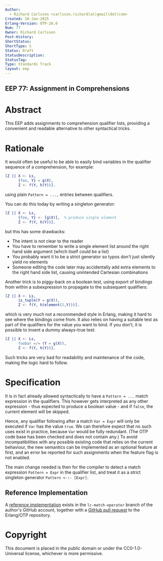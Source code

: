 ```yaml
---
Author:
  - Richard Carlsson <carlsson.richard(at)gmail(dot)com>
Created: 10-Jan-2025
Erlang-Version: OTP-28.0
Num: 77
Owner: Richard Carlsson
Post-History: 
ShortStatus: 
ShortType: S
Status: Draft
StatusDescription: 
StatusTag: 
Type: Standards Track
layout: eep
---
```

EEP 77: Assignment in Comprehensions
----

Abstract
========

This EEP adds assignments to comprehension qualifier lists, providing
a convenient and readable alternative to other syntactical tricks.

Rationale
=========

It would often be useful to be able to easily bind variables in the
qualifier sequence of a comprehension, for example:

```erlang
[Z || X <- Ls,
      {foo, Y} = g(X),
      Z <- f(Y, h(Y))].
```

using plain `Pattern = ...,` entries between qualifiers.

You can do this today by writing a singleton generator:

```erlang
[Z || X <- Ls,
      {foo, Y} <- [g(X)],  % produce single element
      Z <- f(Y, h(Y))].
```

but this has some drawbacks:

- The intent is not clear to the reader
- You have to remember to write a single element list around the
  right hand side argument (which itself could be a list)
- You probably want it to be a strict generator so typos don't just
  silently yield no elements
- Someone editing the code later may accidentally add extra
  elements to the right hand side list, causing unintended Cartesian
  combinations

Another trick is to piggy-back on a boolean test, using export of
bindings from within a subexpression to propagate to the subsequent
qualifiers:

```erlang
[Z || X <- Ls,
      is_tuple(Y = g(X)),
      Z <- f(Y, h(element(2,Y)))].
```

which is very much not a recommended style in Erlang, making it hard
to see where the bindings come from. It also relies on having a
suitable test as part of the qualifiers for the value you want to
bind. If you don't, it is possible to invent a dummy always-true test:

```erlang
[Z || X <- Ls,
      foobar =/= (Y = g(X)),
      Z <- f(Y, h(Y))].
```

Such tricks are very bad for readability and maintenance of the code,
making the logic hard to follow.

Specification
========================

It is in fact already allowed syntactically to have a `Pattern = ...`
match expression in the qualifiers. This however gets interpreted as
any other expression - thus expected to produce a boolean value - and
if `false`, the current element will be skipped.

Hence, any qualifier following after a match `Var = Expr` will only be
executed if `Var` has the value `true`. We can therefore expect that
no such uses exist in practice, because `Var` would be fully
redundant. (The OTP code base has been checked and does not contain
any.) To avoid incompatibilities with any possible existing code that
relies on the current behaviour, the new semantics can be implemented
as an optional feature at first, and an error be reported for such
assignments when the feature flag is not enabled.

The main change needed is then for the compiler to detect a match
expression `Pattern = Expr` in the qualifier list, and treat it as a
strict singleton generator `Pattern <-:- [Expr]`.

Reference Implementation
------------------------

A [reference implementation][GitHub branch] exists in the
`lc-match-operator` branch of the author's GitHub account, together with a
[GitHub pull request][GitHub PR] to the Erlang/OTP repository.

[GitHub branch]: https://github.com/richcarl/otp/tree/lc-match-operator "Reference implementation branch on GitHub"

[GitHub PR]:  https://github.com/erlang/otp/pull/9153 "GitHub Pull Request"

Copyright
=========

This document is placed in the public domain or under the CC0-1.0-Universal
license, whichever is more permissive.

[EmacsVar]: <> "Local Variables:"
[EmacsVar]: <> "mode: indented-text"
[EmacsVar]: <> "indent-tabs-mode: nil"
[EmacsVar]: <> "sentence-end-double-space: t"
[EmacsVar]: <> "fill-column: 70"
[EmacsVar]: <> "coding: utf-8"
[EmacsVar]: <> "End:"
[VimVar]: <> " vim: set fileencoding=utf-8 expandtab shiftwidth=4 softtabstop=4: "